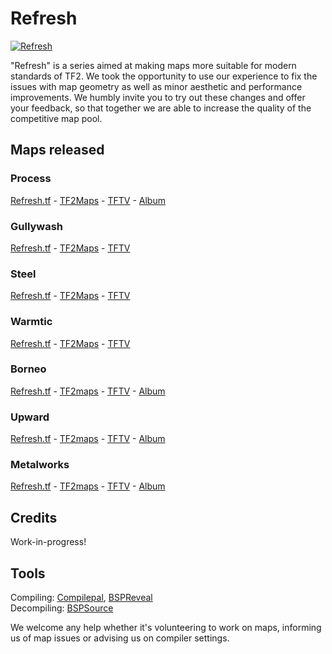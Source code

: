 # Refresh

[![Refresh](https://user-images.githubusercontent.com/14262648/184507390-f2057f73-4103-462b-b406-0482029fff47.png)](https://refresh.tf/ "Refresh.tf")

"Refresh" is a series aimed at making maps more suitable for modern standards of TF2. We took the opportunity to use our experience to fix the issues with map geometry as well as minor aesthetic and performance improvements. We humbly invite you to try out these changes and offer your feedback, so that together we are able to increase the quality of the competitive map pool.

## Maps released

### Process

[Refresh.tf](https://refresh.tf/process) - [TF2Maps](https://tf2maps.net/downloads/refresh-cp_process.9042/) - [TFTV](https://www.teamfortress.tv/55063/refresh-cp-process) - [Album](https://github.com/tom288/Refresh/tree/master/Process/ALBUM.md)

### Gullywash

[Refresh.tf](https://refresh.tf/gullywash) - [TF2Maps](https://tf2maps.net/downloads/refresh-cp_gullywash.10615/) - [TFTV](https://www.teamfortress.tv/57897/refresh-cp-gullywash)

### Steel

[Refresh.tf](https://refresh.tf/steel) - [TF2Maps](https://tf2maps.net/downloads/refresh-cp_steel.10850/) - [TFTV](https://www.teamfortress.tv/58369/refresh-cp-steel)

### Warmtic

[Refresh.tf](https://refresh.tf/warmtic) - [TF2Maps](https://tf2maps.net/downloads/warmtic.10897/) - [TFTV](https://www.teamfortress.tv/58445/refresh-koth-warmtic)

### Borneo

[Refresh.tf](https://refresh.tf/borneo) - [TF2maps](https://tf2maps.net/downloads/refresh-pl_borneo.11835/) - [TFTV](https://www.teamfortress.tv/60324/refresh-pl-borneo) - [Album](https://github.com/tom288/Refresh/blob/master/Borneo/Borneo_F1_Changelog.md)

### Upward

[Refresh.tf](https://refresh.tf/upward) - [TF2maps](https://tf2maps.net/downloads/refresh-upward.11836/) - [TFTV](https://www.teamfortress.tv/60332/refresh-pl-upward) - [Album](https://github.com/tom288/Refresh/blob/master/Upward/Upward_F1_Changelog.md)

### Metalworks

[Refresh.tf](https://refresh.tf/metalworks) - [TF2maps](https://tf2maps.net/downloads/refresh-metalworks.11992/) - [TFTV](https://www.teamfortress.tv/60587/refresh-cp-metalworks) - [Album](https://github.com/tom288/Refresh/blob/master/Metalworks/Metalworks_F1_Changelog.md)

## Credits

Work-in-progress!

## Tools

Compiling: [Compilepal](https://github.com/ruarai/CompilePal), [BSPReveal](https://github.com/The-Orange-Toolbox/BSPReveal)\
Decompiling: [BSPSource](https://github.com/ata4/bspsrc)

We welcome any help whether it's volunteering to work on maps, informing us of map issues or advising us on compiler settings.
